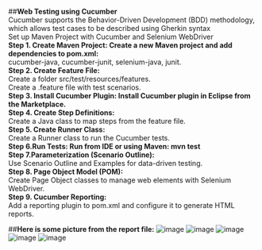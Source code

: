 ##**Web Testing using Cucumber**  
Cucumber supports the Behavior-Driven Development (BDD) methodology, which allows test cases to be described using Gherkin syntax  
Set up Maven Project with Cucumber and Selenium WebDriver  
**Step 1. Create Maven Project: Create a new Maven project and add dependencies to pom.xml:**  
cucumber-java, cucumber-junit, selenium-java, junit.  
**Step 2. Create Feature File:**  
Create a folder src/test/resources/features.  
Create a .feature file with test scenarios.  
**Step 3. Install Cucumber Plugin: Install Cucumber plugin in Eclipse from the Marketplace.**  
**Step 4. Create Step Definitions:**  
Create a Java class to map steps from the feature file.  
**Step 5. Create Runner Class:**  
Create a Runner class to run the Cucumber tests.  
**Step 6.Run Tests: Run from IDE or using Maven: mvn test**  
**Step 7.Parameterization (Scenario Outline):**  
Use Scenario Outline and Examples for data-driven testing.  
**Step 8. Page Object Model (POM):**  
Create Page Object classes to manage web elements with Selenium WebDriver.  
**Step 9. Cucumber Reporting:**  
Add a reporting plugin to pom.xml and configure it to generate HTML reports.  
  
##**Here is some picture from the report file:**
![image](https://github.com/user-attachments/assets/0e416620-2e22-4b78-842d-5aaf47502e90)
![image](https://github.com/user-attachments/assets/e5cfadd8-70df-4d37-bece-af00674e9fa9)
![image](https://github.com/user-attachments/assets/64ce1d53-4e6f-40f7-a811-b7ea39a17e6c)
![image](https://github.com/user-attachments/assets/0e525fc0-d6ee-46a9-8de3-bb7deaf401f2)
![image](https://github.com/user-attachments/assets/f2108a15-8314-4351-ab56-07d27e49acb3)




